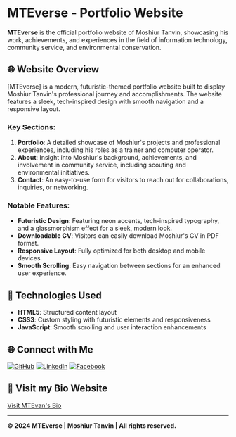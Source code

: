 # MTEverse - Portfolio Website

**MTEverse** is the official portfolio website of Moshiur Tanvin, showcasing his work, achievements, and experiences in the field of information technology, community service, and environmental conservation.

## 🌐 Website Overview

[MTEverse] is a modern, futuristic-themed portfolio website built to display Moshiur Tanvin's professional journey and accomplishments. The website features a sleek, tech-inspired design with smooth navigation and a responsive layout.

### Key Sections:
1. **Portfolio**: A detailed showcase of Moshiur's projects and professional experiences, including his roles as a trainer and computer operator.
2. **About**: Insight into Moshiur's background, achievements, and involvement in community service, including scouting and environmental initiatives.
3. **Contact**: An easy-to-use form for visitors to reach out for collaborations, inquiries, or networking.

### Notable Features:
- **Futuristic Design**: Featuring neon accents, tech-inspired typography, and a glassmorphism effect for a sleek, modern look.
- **Downloadable CV**: Visitors can easily download Moshiur's CV in PDF format.
- **Responsive Layout**: Fully optimized for both desktop and mobile devices.
- **Smooth Scrolling**: Easy navigation between sections for an enhanced user experience.

## 📂 Technologies Used
- **HTML5**: Structured content layout
- **CSS3**: Custom styling with futuristic elements and responsiveness
- **JavaScript**: Smooth scrolling and user interaction enhancements


## 🌐 Connect with Me
[![GitHub](https://img.shields.io/badge/GitHub-181717?style=flat&logo=github&logoColor=white)](https://github.com/mtevan/)
[![LinkedIn](https://img.shields.io/badge/LinkedIn-0077B5?style=flat&logo=linkedin&logoColor=white)](https://www.linkedin.com/in/moshiurtanvinevan/)
[![Facebook](https://img.shields.io/badge/Facebook-4267B2?style=flat&logo=facebook&logoColor=white)](https://facebook.com/MoshiurTanvinEvan/)



## 🔗 Visit my Bio Website
[Visit MTEvan's Bio](https://mtevan.bio.link)

---

**© 2024 MTEverse | Moshiur Tanvin | All rights reserved.**
